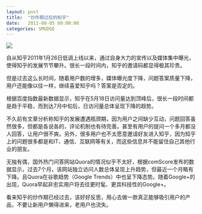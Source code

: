 ```yaml
---
layout: post
title:  "炒作期过后的知乎"
date:   2011-08-05 09:00:00
categories: SMUDGE
---
```


<img src="http://binnng.coding.io/assets/images/zhihu.jpg"/>

自从知乎2011年1月26日低调上线以来，通过自身大力的宣传以及媒体集中曝光，使得知乎的发展节节攀升。很长一段时间内，知乎的邀请码都显得极其珍贵。







但是过去这么长时间，随着用户数的增多，媒体曝光度下降，问题答案质量下降，用户还能像以往一样，继续喜爱知乎吗？答案是否定的。







根据百度指数最新数据显示，知乎在5月18日访问量达到顶峰后，很长一段时间都是趋于平稳，而到达7月中旬后，日访问量总体呈现下降的趋势。







不久前有文章分析称知乎的发展遭遇瓶颈期，因为用户之间缺少互动，问题回答虽然很多，但都是各说各的，评论机制也有待完善。甚至有用户的提问一个多月都没人回答，让用户很不爽。另外，很多用户也不太愿意邀请好友进入知乎，因为知乎上的问题很多都是和IT、通信、互联网等有关，而这些信息并不能留住自己其他行业的朋友。







无独有偶，国外热门问答网站Quora的情况似乎不太好，根据comScore发布的数据显示，过去7个月，该网站独立访问人数总体呈现上升趋势，但最近一个月略有下降。且Quora在谷歌趋势（Google Trends）中也呈下降态势。随着Google+的出现，Quora早起非忠实用户将去往更时髦、更具科技性的Google+。







看来知乎的炒作期已经过去，该好好反思，用心去做一款真正能够吸引用户的产品，不要让新用户懒得进来，老用户也流失。

